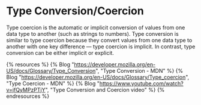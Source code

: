 # Type Conversion/Coercion

Type coercion is the automatic or implicit conversion of values from one data type to another (such as strings to numbers). Type conversion is similar to type coercion because they convert values from one data type to another with one key difference — type coercion is implicit. In contrast, type conversion can be either implicit or explicit.

{% resources %}
  {% Blog "https://developer.mozilla.org/en-US/docs/Glossary/Type_Conversion", "Type Conversion - MDN" %}
  {% Blog "https://developer.mozilla.org/en-US/docs/Glossary/Type_coercion", "Type Coercion - MDN" %}
  {% Blog "https://www.youtube.com/watch?v=jfQyMPzPTjY", "Type Conversion and Coercion video" %}
{% endresources %}

